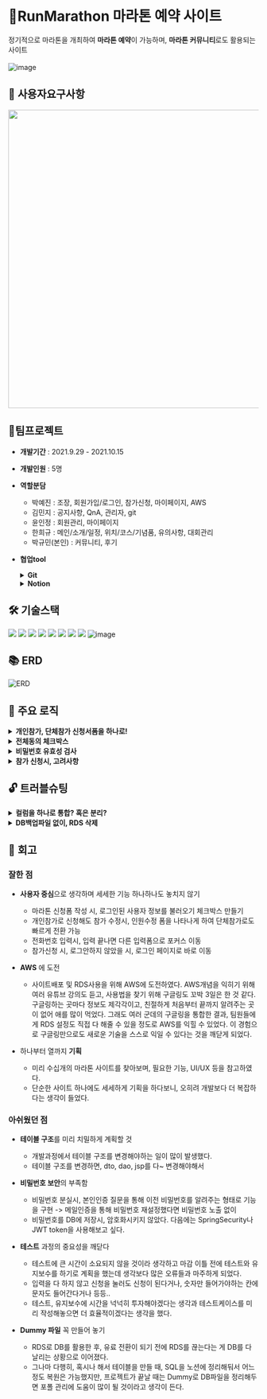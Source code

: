 # 🏃RunMarathon 마라톤 예약 사이트
 정기적으로 마라톤을 개최하여 **마라톤 예약**이 가능하며, **마라톤 커뮤니티**로도 활용되는 사이트<br><br>
 ![image](https://user-images.githubusercontent.com/80744051/175223433-e8063e71-6b0a-4b11-bc82-80efa5ca100d.png)
 
 ## 📜 사용자요구사항
<img src="https://user-images.githubusercontent.com/80744051/175319942-d4b105ab-26d6-4da5-8b2b-083e5d2caa80.jpg" width="600px">

<!--![image](https://user-images.githubusercontent.com/80744051/175223634-ff43c583-c48a-4702-92d9-b952519e2721.png)-->


## :two_men_holding_hands:팀프로젝트
 - **개발기간** : 2021.9.29 - 2021.10.15 <br>
 - **개발인원** : 5명<br>
 - **역할분담**<br>
   - 박예진 : 조장, 회원가입/로그인, 참가신청, 마이페이지, AWS
   - 김민지 : 공지사항, QnA, 관리자, git
   - 윤인정 : 회원관리, 마이페이지
   - 한희규 : 메인/소개/일정, 위치/코스/기념품, 유의사항, 대회관리
   - 박규민(본인) : 커뮤니티, 후기
 - **협업tool**
 
	<details>
		<summary><b>Git</b></summary>
	
	- 각자의 브랜치 만들어서, 정해진 GIT규칙에 따라 PUSH, PULL
		<img src="https://user-images.githubusercontent.com/80744051/175343694-f36c565f-f054-444f-ae5c-a2f6035f18b4.png" width="600px">
	</details>
	
	<details>
		<summary><b>Notion</b></summary>

	- 노션을 활용해 정보 공유 및 일정 공유
	
		<img src="https://user-images.githubusercontent.com/80744051/175228448-c5c904f4-234a-4153-9ebd-dc21def2592e.png"  width="500px"> 
	</details>

## 🛠 기술스택
<img src="https://img.shields.io/badge/java-007396?style=flat-square&logo=java&logoColor=white"> <img src="https://img.shields.io/badge/javascript-F7DF1E?style=flat-square&logo=javascript&logoColor=black"> <img src="https://img.shields.io/badge/html5-E34F26?style=flat-square&logo=html5&logoColor=white"> <img src="https://img.shields.io/badge/css-1572B6?style=flat-square&logo=css3&logoColor=white">  <img src="https://img.shields.io/badge/bootstrap-7952B3?style=flat-square&logo=bootstrap&logoColor=white"> <img src="https://img.shields.io/badge/jquery-0769AD?style=flat-square&logo=jquery&logoColor=white"> <img src="https://img.shields.io/badge/mysql-4479A1?style=flat-square&logo=mysql&logoColor=white"> <img src="https://img.shields.io/badge/AWS-232F3E?style=flat-square&logo=Amazon%20AWS&logoColor=white"/> ![image](https://user-images.githubusercontent.com/80744051/175230762-90ecaf7e-2303-44f0-9cf3-d0a275e858e5.png)


## 📚 ERD   
![ERD](https://user-images.githubusercontent.com/80744051/175222667-a779da53-6213-4b59-961b-8d72f8d03f08.PNG)

## :triangular_ruler: 주요 로직
<details>
    <summary><b>개인참가, 단체참가 신청서폼을 하나로!</b></summary>

1. 개인참가는 value 1로, 단체참가는 value 2로 구분 [:link:](https://github.com/yaejin-park/RunMarathon/blob/f6a064e1eda0ee5523556738e612680e6fe1ad8f/src/main/webapp/apply/applyMain.jsp#L167)
 ```html
<button type="submit" class="btn btn-add apply-type" id="soloApply" value="1">개인 참가</button>
<button type="submit" class="btn btn-add apply-type" id="groupApply" value="2">단체 참가</button>
```

2. 참가 버튼 클릭시, 아이디가 type인 input에 클릭이벤트 발생시킨 value의 값을 주입 [:link:](https://github.com/yaejin-park/RunMarathon/blob/f6a064e1eda0ee5523556738e612680e6fe1ad8f/src/main/webapp/apply/applyMain.jsp#L67)
```javascript
 $(".apply-type").click(function() {
   $("#type").val($(this).val());
	});
 ```
 
3. 버튼 클릭으로 인해, form이 post형태로 applyAction.jsp 호출시키며 hidden input의 value값을 type이라는 이름으로 전송 [:link:](https://github.com/yaejin-park/RunMarathon/blob/f6a064e1eda0ee5523556738e612680e6fe1ad8f/src/main/webapp/apply/applyMain.jsp#L106)
 ```html
 <form action="apply/applyAction.jsp" method="post" class="form-inline" onsubmit="return check()">
   <input type="hidden" id="type" name="type" value="">
 ```
 
4. applyAction.jsp 에서 type과 함께 리다이렉트 [:link:](https://github.com/yaejin-park/RunMarathon/blob/f6a064e1eda0ee5523556738e612680e6fe1ad8f/src/main/webapp/apply/applyAction.jsp#L10)
```jav
if(type.equals("1")){
		response.sendRedirect("../index.jsp?go=apply/applyForm.jsp&menu_one=8&menu_two=9&type=1");
	}else{
		response.sendRedirect("../index.jsp?go=apply/applyForm.jsp&menu_one=8&menu_two=9&type=2");
	}
```
5. type 값에 따라, Form 입력창 다르게 보여줌 [:link:](https://github.com/yaejin-park/RunMarathon/blob/f6a064e1eda0ee5523556738e612680e6fe1ad8f/src/main/webapp/apply/applyForm.jsp#L192)
```html
<%if(type.equals("2")){%>
 <tr>
  <th>총 인원수</th>
  <td>
   <input type="number" name="person" id="person" class="form-control" required="required" max="50" min="2" value="2">명
  </td>
 </tr>
 <%} else{%>
  <input type="hidden" name="person" value="1">
 <%
 }%>
```
</details>

<details>
    <summary><b>전체동의 체크박스</b></summary> 
 
 - 전체동의 클릭시, 모든 체크박스 체크  
 ![image](https://user-images.githubusercontent.com/80744051/175328159-70be368d-a986-4abb-b27a-78670b005371.png)
 - 체크박스 하나라도 해제 시, 전체동의 체크 해제
![image](https://user-images.githubusercontent.com/80744051/175327870-e51f8bdb-ed10-4c2e-a10a-2cc04b9213f3.png)
 
 [:link:](https://github.com/yaejin-park/RunMarathon/blob/f6a064e1eda0ee5523556738e612680e6fe1ad8f/src/main/webapp/join/joinForm.jsp#L42)
 ```javascript
 //약관 전체동의
	$("#optAll").click(function() {
		//체크 true
		 if($("#optAll").prop("checked")){
			$(this).parent().parent().siblings().find(".opt").prop("checked",true);
		} else{
			$(this).parent().parent().siblings().find(".opt").prop("checked",false);
		}
	});
	
	//하위 체크 해제
	$(".opt").click(function() {
		if(!$(this).prop("checked")){
			$("#optAll").prop("checked",false);
		}
	});
 ```
</details>

<details>
    <summary><b>비밀번호 유효성 검사</b></summary>

- **정규식 활용** [:link:](https://github.com/yaejin-park/RunMarathon/blob/f6a064e1eda0ee5523556738e612680e6fe1ad8f/src/main/webapp/join/joinForm.jsp#L123)
    ```javascript
     $("#pass1, pass2").change(function() {
      var pw = $(this).val();
      var num = pw.search(/[0-9]/g);
      var eng = pw.search(/[a-z]/g);
      var engB = pw.search(/[A-Z]/g);
      var spe = pw.search(/[`~!@@#$%^&*|\\\'\";:\/?]/gi);
      if(pw.length < 8 || pw.length > 20){
       alert("8자리 ~ 20자리 이내로 입력해주세요.");
       return false;
       }else if(pw.search(/\s/) != -1){
        alert("비밀번호는 공백 없이 입력해주세요.");
        return false;
       }else if(num < 0 || eng < 0 || engB < 0 || spe < 0 ){
        alert("영문 대소문자+숫자+특수문자를 포함하여 입력해주세요.");
        return false;
       }else {
       console.log("통과"); 
          return true;
       }
     });
    ```

</details>
	
<details>
    <summary><b>참가 신청시, 고려사항</b></summary>
	
- **로그인 여부 체크**
- **신청내역 존재 여부 체크**
- **약관 동의 여부 체크**

[:link:](https://github.com/yaejin-park/RunMarathon/blob/6fc5f3a24e1a4ec91becf1ec2cb8067bcbacac74/src/main/webapp/apply/applyMain.jsp#L73)

```javascript
function check() {
	//로그인 경고
	<%String sessionLogin = (String)session.getAttribute("sessionLogin");
	if(sessionLogin==null){%>
		alert("로그인 이후, 이용가능합니다");
		return true;
		<%} else{
			//이미 신청한 아이디일 경우,
			ApplyDAO dao = new ApplyDAO();
			String id = (String)session.getAttribute("sessionId");
			boolean doubleApply = dao.isDoubleApply(id);
			if(doubleApply){
				%>
				alert("이미 신청한 내역이 존재합니다");
				return false;
				<%
			}else{
			%>
			//약관 동의 경고
			if($("#opt1").is(":checked") && $("#opt2").is(":checked")){
				return true;
			} else{
				alert("약관에 동의해주세요");
				return false;
			}
		<%}
	}%>  
}
```
	
</details>


## :unlock: 트러블슈팅
<details>
  <summary><b>컬럼을 하나로 통합? 혹은 분리?</b></summary>
 
- **문제상황**
	- 처음에는 전화번호, 주소를 insert시, 분리된 input의 데이터를 구분자를 통해 합쳐서 한 컬럼에 insert하였다.
	하지만, 후에 정보수정을 위해 다시 분리된 input으로 가져올 때, 무엇을 기준으로 데이터를 분리해서 가져와야하는 것인지에 대한 문제점이 생겼다.
- **해결방법**
	- 전화번호는 컬럼 하나로
	why? 각 데이터마다 "-"라는 정해진 구분자로 구분이 가능.
	따라서 데이터를 가져올 때, "-"로 split하여 분리된 input에 데이터를 넣을 수 있다.
	- 주소는 컬럼 분리
	why? 정해진 구분자가 없으므로, 한 컬럼에 기본주소와 상세주소를 합쳐서 insert시, 다시 분리할 때 구분기준이 모호함.
	그래서 addr1, addr2로 컬럼을 구분하여 주소를 각각 저장하는 편이 더 편리하다고 생각했음.
- **느낀점**
	- 테이블 구조를 미리 치밀하게 계획해야 개발의 효율성을 높일 수 있다는 것을 깨달았다.
	- 다시 생각하니, 컬럼을 다 분리하는 게 제일 효 방법일 것이라는 생각이 든다. 
</details>

<details>
  <summary><b>DB백업파일 없이, RDS 삭제</b></summary>
 
- **문제상황**
    - DB로 아마존의 RDS를 활용했다. RDS 연결을 끊어도 로컬DB에서는 데이터가 살아있을 줄 알고, 무료 이용기간이 끝나기 전 백업과정없이 RDS를 삭제했다. 그 결과, DB가 쥐도새도 없이 통째로 날아가버리는 참사가 벌어졌다.
- **해결방법**
    - 노션에 정리해뒀던 테이블 생성 SQL로 DB틀 복원
    - 혹시나 하는 마음에 테이블 생성 SQL은 노션에 업로드 하기로 팀규칙을 세웠는데, 그로 인해 테이블 틀정도는 복원할 수 있었다.
- **느낀점**
    - 프로젝트 시, DB 더미파일은 꼭 백업해둬야겠다.
    - 코드를 중간중간 백업해두는 것의 중요성을 깨달았다.
</details>

	
## 🏸 회고
### 잘한 점
- **사용자 중심**으로 생각하며 세세한 기능 하나하나도 놓치지 않기
   - 마라톤 신청폼 작성 시, 로그인된 사용자 정보를 불러오기 체크박스 만들기
   - 개인참가로 신청해도 참가 수정시, 인원수정 폼을 나타나게 하여 단체참가로도 빠르게 전환 가능
   - 전화번호 입력시, 입력 끝나면 다른 입력폼으로 포커스 이동
   - 참가신청 시, 로그안하지 않았을 시, 로그인 페이지로 바로 이동
					
- **AWS** 에 도전
    - 사이트배포 및 RDS사용을 위해 AWS에 도전하였다. AWS개념을 익히기 위해 여러 유튜브 강의도 듣고, 사용법을 찾기 위해 구글링도 꼬박 3일은 한 것 같다. 구글링하는 곳마다 정보도 제각각이고, 친절하게 처음부터 끝까지 알려주는 곳이 없어 애를 많이 먹었다. 그래도 여러 군데의 구글링을 통합한 결과, 팀원들에게 RDS 설정도 직접 다 해줄 수 있을 정도로 AWS를 익힐 수 있었다. 이 경험으로 구글링만으로도 새로운 기술을 스스로 익일 수 있다는 것을 깨닫게 되었다.
					
- 하나부터 열까지 **기획**
    - 미리 수십개의 마라톤 사이트를 찾아보며, 필요한 기능, UI/UX 등을 참고하였다.
    - 단순한 사이트 하나에도 세세하게 기획을 하다보니, 오히려 개발보다 더 복잡하다는 생각이 들었다.
					

### 아쉬웠던 점
- **테이블 구조**를 미리 치밀하게 계획할 것
   -  개발과정에서 테이블 구조를 변경해야하는 일이 많이 발생했다. 
   -  테이블 구조를 변경하면, dto, dao, jsp를 다~ 변경해야해서 

- **비밀번호 보안**의 부족함
    - 비밀번호 분실시, 본인인증 질문을 통해 이전 비밀번호를 알려주는 형태로 기능을 구현
       -> 메일인증을 통해 비밀번호 재설정했다면  비밀번호 노출 없이 
    - 비밀번호를 DB에 저장시, 암호화시키지 않았다. 다음에는 SpringSecurity나 JWT token을 사용해보고 싶다.

- **테스트** 과정의 중요성을 깨닫다
    - 테스트에 큰 시간이 소요되지 않을 것이라 생각하고 마감 이틀 전에 테스트와 유지보수를 하기로 계획을 했는데 생각보다 많은 오류들과 마주하게 되었다.
    - 입력을 다 하지 않고 신청을 눌러도 신청이 된다거나, 숫자만 들어가야하는 칸에 문자도 들어간다거나 등등..
    - 테스트, 유지보수에 시간을 넉넉히 투자해야겠다는 생각과 테스트케이스를 미리 작성해놓으면 더 효율적이겠다는 생각을 했다.
	
- **Dummy 파일** 꼭 만들어 놓기
    - RDS로 DB를 활용한 후, 유료 전환이 되기 전에 RDS를 끊는다는 게 DB를 다 날리는 상황으로 이어졌다.
    - 그나마 다행히, 혹시나 해서 테이블을 만들 때, SQL을 노션에 정리해둬서 어느정도 복원은 가능했지만, 프로젝트가 끝날 때는 Dummy로 DB파일을 정리해두면 포폴 관리에 도움이 많이 될 것이라고 생각이 든다.
